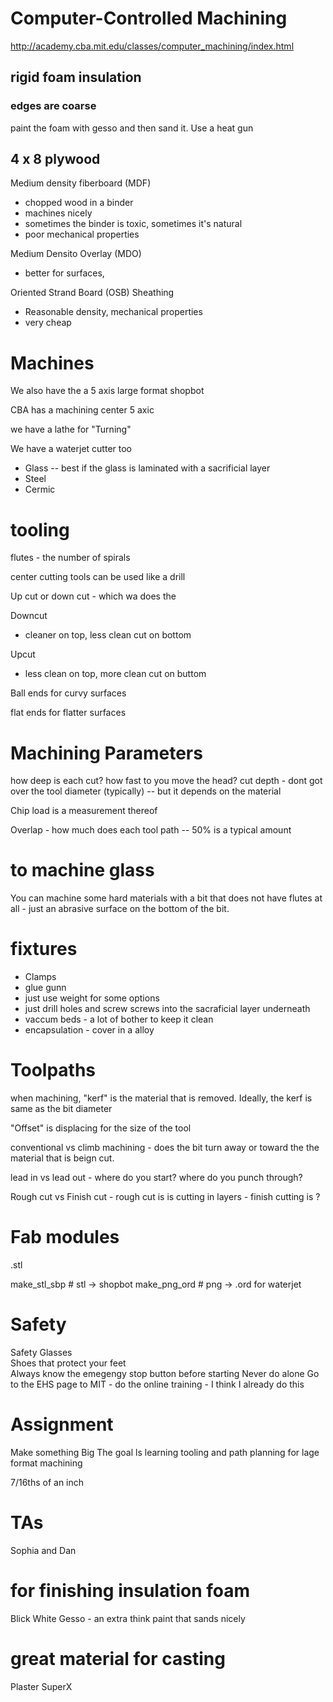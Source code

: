 # Computer-Controlled Machining

http://academy.cba.mit.edu/classes/computer_machining/index.html

## rigid foam insulation 

### edges are coarse
paint the foam with gesso and then sand it.
Use a heat gun

## 4 x 8 plywood

Medium density fiberboard (MDF)
- chopped wood in a binder
- machines nicely
- sometimes the binder is toxic, sometimes it's natural
- poor mechanical properties

Medium Densito Overlay (MDO) 
- better for surfaces, 

Oriented Strand Board (OSB) Sheathing 
- Reasonable density, mechanical properties
- very cheap 


# Machines

We also have the a 5 axis large format shopbot

CBA has a machining center 5 axic

we have a lathe  for "Turning"

We have a waterjet cutter too

- Glass -- best if the glass is laminated with a sacrificial layer
- Steel
- Cermic

# tooling

flutes - the number of spirals 

center cutting tools can be used like a drill

Up cut or down cut - which wa does the 

Downcut 
- cleaner on top, less clean cut on bottom

Upcut
- less clean on top, more clean cut on buttom


Ball ends for curvy  surfaces 

flat ends for flatter surfaces


# Machining Parameters

how deep is each cut?
how fast to you move the head?
cut depth - dont got over the tool diameter (typically) -- but it depends on the material

Chip load is a measurement thereof 

Overlap - how much does each tool path -- 50% is a typical amount


# to machine glass 
You can machine some hard materials with a bit that does not have flutes at all - just an abrasive surface on the bottom of the bit. 


# fixtures

- Clamps
- glue gunn
- just use weight for some options 
- just drill holes and screw screws into the sacraficial layer underneath
- vaccum beds - a lot of bother to keep it clean
- encapsulation - cover in a alloy 

# Toolpaths

when machining, "kerf" is the material that is removed. Ideally, the kerf is same as the bit diameter

"Offset" is displacing for the size of the tool

conventional vs climb machining - does the bit turn away or toward the the material that is beign cut. 

lead in vs lead out - where do you start? where do you punch through?

Rough cut vs Finish cut - rough cut is is cutting in layers  - finish cutting is ?

# Fab modules

.stl

make_stl_sbp # stl -> shopbot
make_png_ord # png -> .ord for waterjet

# Safety

Safety Glasses  
Shoes that protect your feet  
Always know the emegengy stop button before starting
Never do alone
Go to the EHS page to MIT - do the online training - I think I already do this  

# Assignment

Make something Big
The goal ls learning tooling and path planning for lage format machining

7/16ths of an inch

# TAs

Sophia and Dan 

# for finishing insulation foam

Blick White Gesso - an extra think paint that sands nicely

# great material for casting

Plaster SuperX